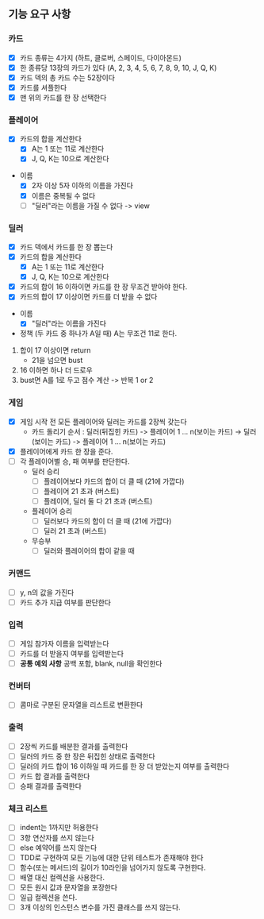 ## 기능 요구 사항

### 카드

- [x] 카드 종류는 4가지 (하트, 클로버, 스페이드, 다이아몬드)
- [x] 한 종류당 13장의 카드가 있다 (A, 2, 3, 4, 5, 6, 7, 8, 9, 10, J, Q, K)
- [x] 카드 덱의 총 카드 수는 52장이다
- [x] 카드를 셔플한다
- [x] 맨 위의 카드를 한 장 선택한다

### 플레이어

- [x] 카드의 합을 계산한다
    - [x] A는 1 또는 11로 계산한다
    - [x] J, Q, K는 10으로 계산한다

- 이름
    - [x] 2자 이상 5자 이하의 이름을 가진다
    - [x] 이름은 중복될 수 없다
    - [ ] "딜러"라는 이름을 가질 수 없다 -> view

### 딜러

- [x] 카드 덱에서 카드를 한 장 뽑는다
- [x] 카드의 합을 계산한다
    - [x] A는 1 또는 11로 계산한다
    - [x] J, Q, K는 10으로 계산한다
- [x] 카드의 합이 16 이하이면 카드를 한 장 무조건 받아야 한다.
- [x] 카드의 합이 17 이상이면 카드를 더 받을 수 없다

- 이름
    - [x] "딜러"라는 이름을 가진다

- 정책 (두 카드 중 하나가 A일 때)
  A는 무조건 11로 한다.

1. 합이 17 이상이면 return
    - 21을 넘으면 bust
2. 16 이하면 하나 더 드로우
3. bust면 A를 1로 두고 점수 계산 -> 반복 1 or 2

### 게임

- [x] 게임 시작 전 모든 플레이어와 딜러는 카드를 2장씩 갖는다
    - 카드 돌리기 순서 : 딜러(뒤집힌 카드) -> 플레이어 1 ... n(보이는 카드) -> 딜러(보이는 카드) -> 플레이어 1 ... n(보이는 카드)
- [x] 플레이어에게 카드 한 장을 준다.
- [ ] 각 플레이어별 승, 패 여부를 판단한다.
    - 딜러 승리
        - [ ] 플레이어보다 카드의 합이 더 클 때 (21에 가깝다)
        - [ ] 플레이어 21 초과 (버스트)
        - [ ] 플레이어, 딜러 둘 다 21 초과 (버스트)
    - 플레이어 승리
        - [ ] 딜러보다 카드의 합이 더 클 때 (21에 가깝다)
        - [ ] 딜러 21 초과 (버스트)
    - 무승부
        - [ ] 딜러와 플레이어의 합이 같을 때

### 커맨드

- [ ] y, n의 값을 가진다
- [ ] 카드 추가 지급 여부를 판단한다

### 입력

- [ ] 게임 참가자 이름을 입력받는다
- [ ] 카드를 더 받을지 여부를 입력받는다
- [ ] **공통 예외 사항** 공백 포함, blank, null을 확인한다

### 컨버터

- [ ] 콤마로 구분된 문자열을 리스트로 변환한다

### 출력

- [ ] 2장씩 카드를 배분한 결과를 출력한다
- [ ] 딜러의 카드 중 한 장은 뒤집힌 상태로 출력한다
- [ ] 딜러의 카드 합이 16 이하일 때 카드를 한 장 더 받았는지 여부를 출력한다
- [ ] 카드 합 결과를 출력한다
- [ ] 승패 결과를 출력한다

### 체크 리스트

- [ ] indent는 1까지만 허용한다
- [ ] 3항 연산자를 쓰지 않는다
- [ ] else 예약어를 쓰지 않는다
- [ ] TDD로 구현하여 모든 기능에 대한 단위 테스트가 존재해야 한다
- [ ] 함수(또는 메서드)의 길이가 10라인을 넘어가지 않도록 구현한다.
- [ ] 배열 대신 컬렉션을 사용한다.
- [ ] 모든 원시 값과 문자열을 포장한다
- [ ] 일급 컬렉션을 쓴다.
- [ ] 3개 이상의 인스턴스 변수를 가진 클래스를 쓰지 않는다.
